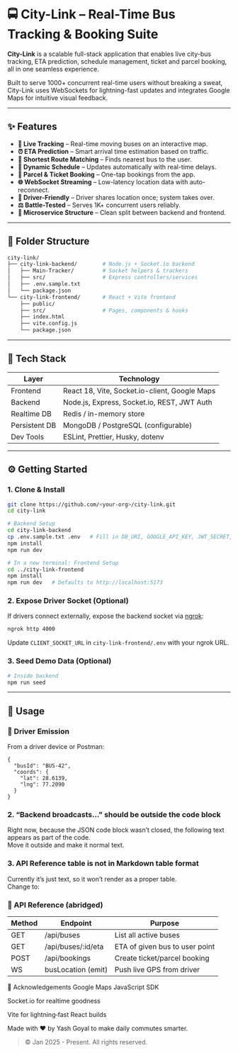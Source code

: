 # 🚍 City-Link – Real-Time Bus Tracking & Booking Suite

**City-Link** is a scalable full-stack application that enables live city-bus tracking, ETA prediction, schedule management, ticket and parcel booking, all in one seamless experience.

Built to serve 1000+ concurrent real-time users without breaking a sweat, City-Link uses WebSockets for lightning-fast updates and integrates Google Maps for intuitive visual feedback.

---

## ✨ Features

- **📍 Live Tracking** – Real-time moving buses on an interactive map.
- **⏰ ETA Prediction** – Smart arrival time estimation based on traffic.
- **🚌 Shortest Route Matching** – Finds nearest bus to the user.
- **🚫 Dynamic Schedule** – Updates automatically with real-time delays.
- **🚚 Parcel & Ticket Booking** – One-tap bookings from the app.
- **🌐 WebSocket Streaming** – Low-latency location data with auto-reconnect.
- **👷 Driver-Friendly** – Driver shares location once; system takes over.
- **⚖️ Battle-Tested** – Serves 1K+ concurrent users reliably.
- **🧰 Microservice Structure** – Clean split between backend and frontend.

---

## 📂 Folder Structure

```bash
city-link/
├── city-link-backend/        # Node.js + Socket.io backend
│   ├── Main-Tracker/         # Socket helpers & trackers
│   ├── src/                  # Express controllers/services
│   ├── .env.sample.txt
│   └── package.json
└── city-link-frontend/       # React + Vite frontend
    ├── public/
    ├── src/                  # Pages, components & hooks
    ├── index.html
    ├── vite.config.js
    └── package.json
```

---

## 📇 Tech Stack

| Layer        | Technology                                      |
|--------------|-------------------------------------------------|
| Frontend     | React 18, Vite, Socket.io-client, Google Maps   |
| Backend      | Node.js, Express, Socket.io, REST, JWT Auth     |
| Realtime DB  | Redis / in-memory store                         |
| Persistent DB| MongoDB / PostgreSQL (configurable)             |
| Dev Tools    | ESLint, Prettier, Husky, dotenv                 |

---

## ⚙️ Getting Started

### 1. Clone & Install

```bash
git clone https://github.com/<your-org>/city-link.git
cd city-link

# Backend Setup
cd city-link-backend
cp .env.sample.txt .env   # Fill in DB_URI, GOOGLE_API_KEY, JWT_SECRET, etc.
npm install
npm run dev

# In a new terminal: Frontend Setup
cd ../city-link-frontend
npm install
npm run dev   # Defaults to http://localhost:5173
```

### 2. Expose Driver Socket (Optional)

If drivers connect externally, expose the backend socket via [ngrok](https://ngrok.com/):

```bash
ngrok http 4000
```

Update `CLIENT_SOCKET_URL` in `city-link-frontend/.env` with your ngrok URL.

### 3. Seed Demo Data (Optional)

```bash
# Inside backend
npm run seed
```

---

## 🚦 Usage

### 🚗 Driver Emission
From a driver device or Postman:
```
{
  "busId": "BUS-42",
  "coords": {
    "lat": 28.6139,
    "lng": 77.2090
  }
}
```


### 2. “Backend broadcasts…” should be outside the code block
Right now, because the JSON code block wasn’t closed, the following text appears as part of the code.  
Move it outside and make it normal text.



### 3. API Reference table is not in Markdown table format
Currently it’s just text, so it won’t render as a proper table.  
Change to:


### 🔌 API Reference (abridged)

| Method | Endpoint              | Purpose                          |
|--------|----------------------|----------------------------------|
| GET    | /api/buses            | List all active buses            |
| GET    | /api/buses/:id/eta    | ETA of given bus to user point   |
| POST   | /api/bookings         | Create ticket/parcel booking     |
| WS     | busLocation (emit)    | Push live GPS from driver        |



🙏 Acknowledgements
Google Maps JavaScript SDK

Socket.io for realtime goodness

Vite for lightning‑fast React builds

Made with ❤️ by Yash Goyal to make daily commutes smarter.

> © Jan 2025 - Present. All rights reserved.

